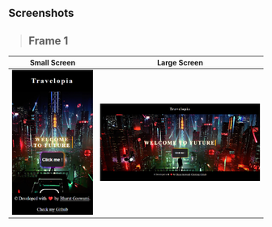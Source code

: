 ## Screenshots
> ## Frame 1
| Small Screen           | Large Screen            |
| ---------------------- | ---------------------- |
| ![homepage](https://github.com/Bharat-Goswami/Travalopia_assignment/blob/main/Screenshot%202024-02-15%20121954.png?raw=true) | ![homepage](https://github.com/Bharat-Goswami/Travalopia_assignment/blob/main/Screenshot%202024-02-15%20122721.png?raw=true) |
